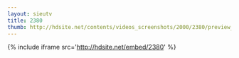 ```yaml
---
layout: sieutv
title: 2380
thumb: http://hdsite.net/contents/videos_screenshots/2000/2380/preview_360p.mp4.jpg
---
```

{% include iframe src='http://hdsite.net/embed/2380' %}
 
